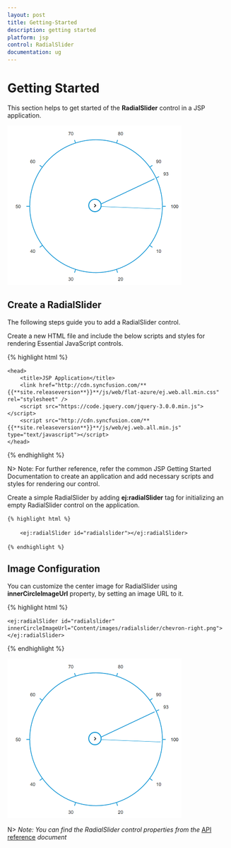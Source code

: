 ```yaml
---
layout: post
title: Getting-Started
description: getting started
platform: jsp
control: RadialSlider
documentation: ug
---
```


# Getting Started

This section helps to get started of the **RadialSlider** control in a JSP application.

![](Getting_Started_images/getting-started-img1.png)

## Create a RadialSlider

The following steps guide you to add a RadialSlider control.

Create a new HTML file and include the below scripts and styles for rendering Essential JavaScript controls.

{% highlight html %}

    <head>
        <title>JSP Application</title>
        <link href="http://cdn.syncfusion.com/**{{**site.releaseversion**}}**/js/web/flat-azure/ej.web.all.min.css" rel="stylesheet" />
        <script src="https://code.jquery.com/jquery-3.0.0.min.js"></script>
        <script src="http://cdn.syncfusion.com/**{{**site.releaseversion**}}**/js/web/ej.web.all.min.js" type="text/javascript"></script>
    </head>

{% endhighlight %}

N> Note: For further reference, refer the common JSP Getting Started Documentation to create an application and add necessary scripts and styles for rendering our control.

Create a simple RadialSlider by adding **ej:radialSlider** tag for initializing an empty RadialSlider control on the application.

    {% highlight html %}

        <ej:radialSlider id="radialslider"></ej:radialSlider>

    {% endhighlight %}

## Image Configuration

You can customize the center image for RadialSlider using **innerCircleImageUrl** property, by setting an image URL to it.

{% highlight html %}
    
    <ej:radialSlider id="radialslider" innerCircleImageUrl="Content/images/radialslider/chevron-right.png"></ej:radialSlider>

{% endhighlight %}

![](Getting_Started_images/getting-started-img1.png)

N> _Note:_ _You can find the RadialSlider control properties from the_ [API reference](https://help.syncfusion.com/api/js/ejradialslider) _document_
